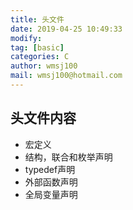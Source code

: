 ```yaml
---
title: 头文件
date: 2019-04-25 10:49:33	
modify: 
tag: [basic]
categories: C
author: wmsj100
mail: wmsj100@hotmail.com
---
```


## 头文件内容
- 宏定义
- 结构，联合和枚举声明
- typedef声明
- 外部函数声明
- 全局变量声明
